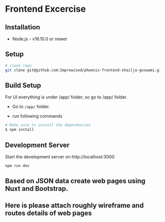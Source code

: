 # Frontend Excercise

## Installation

- Node.js - v16.10.0 or newer

## Setup

```bash
# clone repo
git clone git@github.com:Improwised/phoenix-frontend-shailja-goswami.git
```

## Build Setup

For UI everything is under /app/ folder, so go to /app/ folder.

* Go to `/app/` folder. 

* run following commands

``` bash
# Make sure to install the dependencies
$ npm install 
```

## Development Server

Start the development server on http://localhost:3000

```bash
npm run dev
```

## Based on JSON data create web pages using Nuxt and Bootstrap.

## Here is please attach roughly wireframe and routes details of web pages
